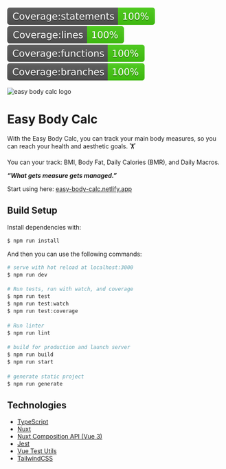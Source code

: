 ![statements coverage](./coverage/badge-statements.svg)
![lines coverage](./coverage/badge-lines.svg)
![functions coverage](./coverage/badge-functions.svg)
![branches coverage](./coverage/badge-branches.svg)  

![easy body calc logo](https://i.ibb.co/rd9By4s/easy.png)
# Easy Body Calc
With the Easy Body Calc, you can track your main body measures, so you can reach your  health and aesthetic goals. 🏋️

You can your track: BMI, Body Fat, Daily Calories (BMR), and Daily Macros.

_**“What gets measure gets managed.”**_

Start using here: [easy-body-calc.netlify.app](https://easy-body-calc.netlify.app)
## Build Setup

Install dependencies with:
```bash
$ npm run install
```
And then you can use the following commands:
``` bash
# serve with hot reload at localhost:3000
$ npm run dev

# Run tests, run with watch, and coverage
$ npm run test  
$ npm run test:watch  
$ npm run test:coverage  

# Run linter
$ npm run lint

# build for production and launch server
$ npm run build
$ npm run start

# generate static project
$ npm run generate
```

## Technologies
- [TypeScript](https://www.typescriptlang.org/)
- [Nuxt](https://nuxtjs.org/)
- [Nuxt Composition API (Vue 3)](https://composition-api.nuxtjs.org/)
- [Jest](https://jestjs.io/)
- [Vue Test Utils](https://vue-test-utils.vuejs.org/)
- [TailwindCSS](https://tailwindcss.com/)
